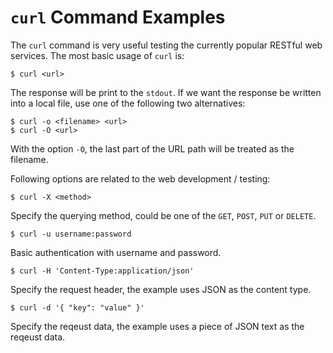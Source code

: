 # `curl` Command Examples

The `curl` command is very useful testing the currently popular RESTful web services. The most basic usage of `curl` is:

  ```console
$ curl <url>
  ```

The response will be print to the `stdout`. If we want the response be written into a local file, use one of the following two alternatives:

  ```console
$ curl -o <filename> <url>
$ curl -O <url>
  ```

With the option `-O`, the last part of the URL path will be treated as the filename.

Following options are related to the web development / testing:

  ```console
$ curl -X <method>
  ```

Specify the querying method, could be one of the `GET`, `POST`, `PUT` or `DELETE`.

  ```console
$ curl -u username:password
  ```

Basic authentication with username and password.

  ```console
$ curl -H 'Content-Type:application/json'
  ```

Specify the request header, the example uses JSON as the content type.

  ```console
$ curl -d '{ "key": "value" }'
  ```

Specify the reqeust data, the example uses a piece of JSON text as the reqeust data.
